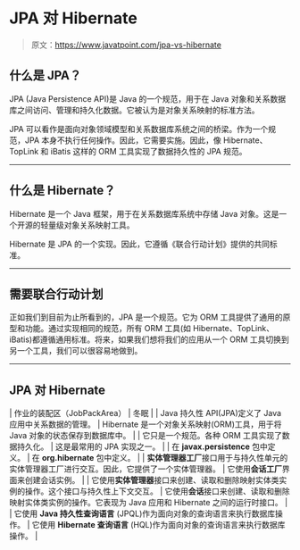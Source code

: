 # JPA 对 Hibernate

> 原文：<https://www.javatpoint.com/jpa-vs-hibernate>

## 什么是 JPA？

JPA (Java Persistence API)是 Java 的一个规范，用于在 Java 对象和关系数据库之间访问、管理和持久化数据。它被认为是对象关系映射的标准方法。

JPA 可以看作是面向对象领域模型和关系数据库系统之间的桥梁。作为一个规范，JPA 本身不执行任何操作。因此，它需要实施。因此，像 Hibernate、TopLink 和 iBatis 这样的 ORM 工具实现了数据持久性的 JPA 规范。

* * *

## 什么是 Hibernate？

Hibernate 是一个 Java 框架，用于在关系数据库系统中存储 Java 对象。这是一个开源的轻量级对象关系映射工具。

Hibernate 是 JPA 的一个实现。因此，它遵循《联合行动计划》提供的共同标准。

* * *

## 需要联合行动计划

正如我们到目前为止所看到的，JPA 是一个规范。它为 ORM 工具提供了通用的原型和功能。通过实现相同的规范，所有 ORM 工具(如 Hibernate、TopLink、iBatis)都遵循通用标准。将来，如果我们想将我们的应用从一个 ORM 工具切换到另一个工具，我们可以很容易地做到。

* * *

## JPA 对 Hibernate

| 作业的装配区（JobPackArea） | 冬眠 |
| Java 持久性 API(JPA)定义了 Java 应用中关系数据的管理。 | Hibernate 是一个对象关系映射(ORM)工具，用于将 Java 对象的状态保存到数据库中。 |
| 它只是一个规范。各种 ORM 工具实现了数据持久化。 | 这是最常用的 JPA 实现之一。 |
| 在 **javax.persistence** 包中定义。 | 在 **org.hibernate** 包中定义。 |
| **实体管理器工厂**接口用于与持久性单元的实体管理器工厂进行交互。因此，它提供了一个实体管理器。 | 它使用**会话工厂**界面来创建会话实例。 |
| 它使用**实体管理器**接口来创建、读取和删除映射实体类实例的操作。这个接口与持久性上下文交互。 | 它使用**会话**接口来创建、读取和删除映射实体类实例的操作。它表现为 Java 应用和 Hibernate 之间的运行时接口。 |
| 它使用 **Java 持久性查询语言** (JPQL)作为面向对象的查询语言来执行数据库操作。 | 它使用 **Hibernate 查询语言** (HQL)作为面向对象的查询语言来执行数据库操作。 |